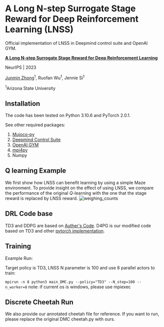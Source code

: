 # A Long N-step Surrogate Stage Reward for Deep Reinforcement Learning (LNSS)
Official implementation of LNSS in Deepmind control suite and OpenAI GYM.


**[A Long N-step Surrogate Stage Reward for Deep Reinforcement Learning](https://nips.cc/virtual/2023/poster/72325)**

NeurIPS | 2023

[Junmin Zhong](https://scholar.google.com/citations?user=uVv_eWQAAAAJ&hl=en&oi=ao)<sup>1</sup>, Ruofan Wu<sup>1</sup>, Jennie Si<sup>1</sup>

<sup>1</sup>Arizona State University

## Installation

The code has been tested on Python 3.10.6 and PyTorch 2.0.1. 

See other required packages:
  1. [Mujoco-py](https://github.com/openai/mujoco-py)
  2. [Deepmind Control Suite](https://github.com/google-deepmind/dm_control)
  3. [OpenAI GYM](https://github.com/openai/gym)
  4. [mpi4py](https://pypi.org/project/mpi4py/)
  5. Numpy

## Q learning Example

We first show how LNSS can benefit learning by using a simple Maze environment. To provide insight on the effect of using LNSS, we compare the performance of the original $Q$-learning with the one that the stage reward is replaced by LNSS reward. 
![weighing_counts](weighing_counts.png)

## DRL Code base

TD3 and DDPG are based on [Auther's Code](https://github.com/sfujim/TD3). D4PG is our modified code based on TD3 and other [pytorch implementation](https://github.com/schatty/d4pg-pytorch).

## Training

Example Run:

Target policy is TD3, LNSS N parameter is 100 and use 8 parallel actors to train:

```mpirun -n 8 python3 main_DMC.py --policy="TD3" --N_step=100 --n_worker=8```
note: if current os is windows, please use mpiexec

## Discrete Cheetah Run

We also provide our annotated cheetah file for reference. If you want to run, please replace the original DMC cheetah.py with ours.
